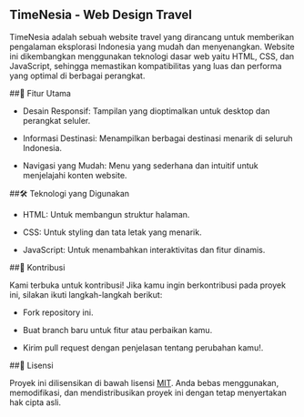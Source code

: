 ## TimeNesia - Web Design Travel
TimeNesia adalah sebuah website travel yang dirancang untuk memberikan pengalaman eksplorasi Indonesia yang mudah dan menyenangkan. Website ini dikembangkan menggunakan teknologi dasar web yaitu HTML, CSS, dan JavaScript, sehingga memastikan kompatibilitas yang luas dan performa yang optimal di berbagai perangkat.

##🎯 Fitur Utama
- Desain Responsif: Tampilan yang dioptimalkan untuk desktop dan perangkat seluler.

- Informasi Destinasi: Menampilkan berbagai destinasi menarik di seluruh Indonesia.

- Navigasi yang Mudah: Menu yang sederhana dan intuitif untuk menjelajahi konten website.

##🛠 Teknologi yang Digunakan

- HTML: Untuk membangun struktur halaman.

- CSS: Untuk styling dan tata letak yang menarik.

- JavaScript: Untuk menambahkan interaktivitas dan fitur dinamis.

##🤝 Kontribusi

Kami terbuka untuk kontribusi! Jika kamu ingin berkontribusi pada proyek ini, silakan ikuti langkah-langkah berikut:

- Fork repository ini.

- Buat branch baru untuk fitur atau perbaikan kamu.

- Kirim pull request dengan penjelasan tentang perubahan kamu!.

##📜 Lisensi

Proyek ini dilisensikan di bawah lisensi [MIT](https://choosealicense.com/licenses/mit/). Anda bebas menggunakan, memodifikasi, dan mendistribusikan proyek ini dengan tetap menyertakan hak cipta asli.
